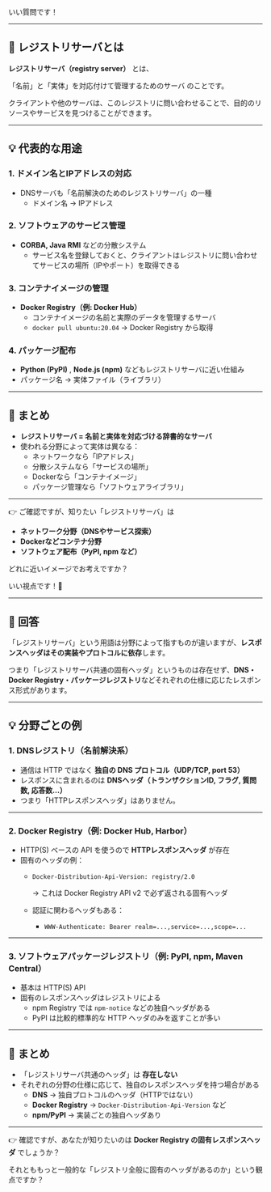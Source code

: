 いい質問です！

---

## 🔎 レジストリサーバとは

**レジストリサーバ（registry server）** とは、

「名前」と「実体」を対応付けて管理するためのサーバ のことです。

クライアントや他のサーバは、このレジストリに問い合わせることで、目的のリソースやサービスを見つけることができます。

---

## 💡 代表的な用途

### 1. **ドメイン名とIPアドレスの対応**

* DNSサーバも「名前解決のためのレジストリサーバ」の一種
  * ドメイン名 → IPアドレス

### 2. **ソフトウェアのサービス管理**

* **CORBA, Java RMI** などの分散システム
  * サービス名を登録しておくと、クライアントはレジストリに問い合わせてサービスの場所（IPやポート）を取得できる

### 3. **コンテナイメージの管理**

* **Docker Registry（例: Docker Hub）**
  * コンテナイメージの名前と実際のデータを管理するサーバ
  * `docker pull ubuntu:20.04` → Docker Registry から取得

### 4. **パッケージ配布**

* **Python (PyPI)** , **Node.js (npm)** などもレジストリサーバに近い仕組み
* パッケージ名 → 実体ファイル（ライブラリ）

---

## 🎯 まとめ

* **レジストリサーバ = 名前と実体を対応づける辞書的なサーバ**
* 使われる分野によって実体は異なる：
  * ネットワークなら「IPアドレス」
  * 分散システムなら「サービスの場所」
  * Dockerなら「コンテナイメージ」
  * パッケージ管理なら「ソフトウェアライブラリ」

---

👉 ご確認ですが、知りたい「レジストリサーバ」は

* **ネットワーク分野（DNSやサービス探索）**
* **Dockerなどコンテナ分野**
* **ソフトウェア配布（PyPI, npm など）**

どれに近いイメージでお考えですか？




いい視点です！🙆

---

## 🔎 回答

「レジストリサーバ」という用語は分野によって指すものが違いますが、**レスポンスヘッダはその実装やプロトコルに依存**します。

つまり「レジストリサーバ共通の固有ヘッダ」というものは存在せず、**DNS・Docker Registry・パッケージレジストリ**などそれぞれの仕様に応じたレスポンス形式があります。

---

## 💡 分野ごとの例

### 1. **DNSレジストリ（名前解決系）**

* 通信は HTTP ではなく **独自の DNS プロトコル（UDP/TCP, port 53）**
* レスポンスに含まれるのは **DNSヘッダ（トランザクションID, フラグ, 質問数, 応答数...）**
* つまり「HTTPレスポンスヘッダ」はありません。

---

### 2. **Docker Registry（例: Docker Hub, Harbor）**

* HTTP(S) ベースの API を使うので **HTTPレスポンスヘッダ** が存在
* 固有のヘッダの例：
  * `Docker-Distribution-Api-Version: registry/2.0`

    → これは Docker Registry API v2 で必ず返される固有ヘッダ
  * 認証に関わるヘッダもある：

    * `WWW-Authenticate: Bearer realm=...,service=...,scope=...`

---

### 3. **ソフトウェアパッケージレジストリ（例: PyPI, npm, Maven Central）**

* 基本は HTTP(S) API
* 固有のレスポンスヘッダはレジストリによる
  * npm Registry では `npm-notice` などの独自ヘッダがある
  * PyPI は比較的標準的な HTTP ヘッダのみを返すことが多い

---

## 🎯 まとめ

* 「レジストリサーバ共通のヘッダ」は **存在しない**
* それぞれの分野の仕様に応じて、独自のレスポンスヘッダを持つ場合がある
  * **DNS** → 独自プロトコルのヘッダ（HTTPではない）
  * **Docker Registry** → `Docker-Distribution-Api-Version` など
  * **npm/PyPI** → 実装ごとの独自ヘッダあり

---

👉 確認ですが、あなたが知りたいのは **Docker Registry の固有レスポンスヘッダ** でしょうか？

それとももっと一般的な「レジストリ全般に固有のヘッダがあるのか」という観点ですか？
